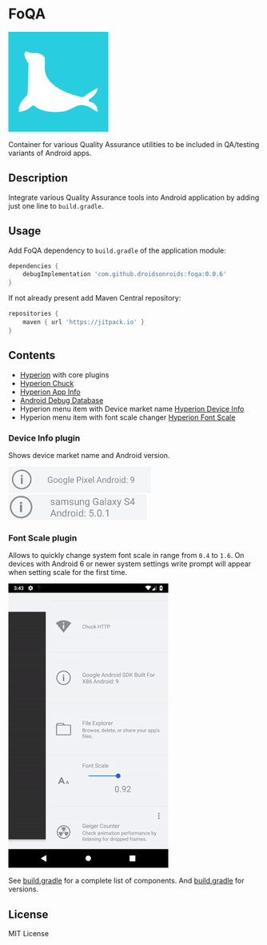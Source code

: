 # FoQA

<img src="art/seal.svg" alt="Logo" width="200"/>

Container for various Quality Assurance utilities to be included in QA/testing variants of Android apps.

## Description

Integrate various Quality Assurance tools into Android application by adding just one line to `build.gradle`.

## Usage

Add FoQA dependency to `build.gradle` of the application module:

```groovy
dependencies {
    debugImplementation 'com.github.droidsonroids:foqa:0.0.6'
}
```

If not already present add Maven Central repository:
```groovy
repositories {
    maven { url 'https://jitpack.io' }
}
```

## Contents

- [Hyperion](https://github.com/willowtreeapps/Hyperion-Android) with core plugins
- [Hyperion Chuck](https://github.com/Commit451/Hyperion-Chuck)
- [Hyperion App Info](https://github.com/willowtreeapps/Hyperion-Android)
- [Android Debug Database](https://github.com/amitshekhariitbhu/Android-Debug-Database)
- Hyperion menu item with Device market name [Hyperion Device Info](device_info_plugin)
- Hyperion menu item with font scale changer [Hyperion Font Scale](font_scale_plugin)

### Device Info plugin

Shows device market name and Android version.

<img src="art/device_info_pixel.png" alt="Device info plugin demo"/>
<img src="art/device_info_sgs4.png" alt="Device info plugin demo"/>

### Font Scale plugin

Allows to quickly change system font scale in range from `0.4` to `1.6`.
On devices with Android 6 or newer system settings write prompt will appear when setting scale for the first time. 

<img src="art/font_scale.gif" alt="Font scale plugin demo"/>

See [build.gradle](library/build.gradle) for a complete list of components. And [build.gradle](build.gradle) for versions.

## License

MIT License